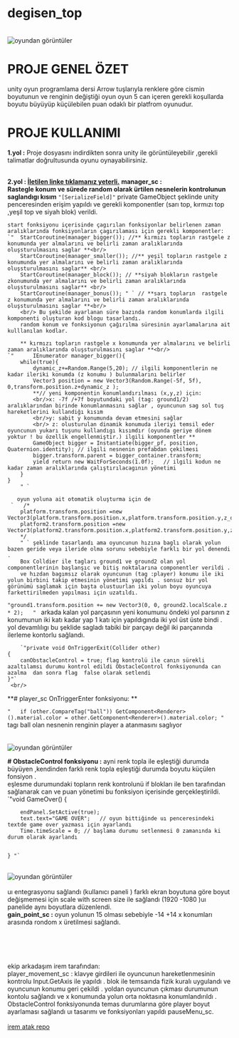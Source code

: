 # degisen_top


<br/>![oyundan görüntüler](
https://cdn-images-1.medium.com/max/1200/1*coIelHPopam5hBhJY0IGZQ.png) <br/>

# PROJE GENEL ÖZET
unity oyun programlama dersi Arrow tuşlarıyla renklere göre cismin boyutunun ve renginin  değiştiği oyun
oyun 5 can içeren gerekli koşullarda boyutu büyüyüp küçülebilen puan odaklı bir platfrom oyunudur.

# PROJE KULLANIMI
**1.yol :** Proje dosyasını  indirdikten sonra unity ile görüntüleyebilir ,gerekli talimatlar doğrultusunda oyunu oynayabilirsiniz.

<br/>**2.yol : [İletilen linke tıklamanız yeterli.](https://simmer.io/@humeyracimen/degisen-top )**
**manager_sc :<br/>  Rastegle konum ve sürede random olarak ürtilen nesnelerin kontrolunun saglandıgı kısım**
    `"[SerializeField]"` 
    private GameObject şeklinde unity penceresinden erişim yapıldı ve gerekli komponentler (sarı top, kırmızı top ,yeşil top ve siyah blok) verildi.

    start fonksiyonu içerisinde çagırılan fonksiyonlar belirlenen zaman aralıklarında fonksiyonların çagırılaması için gerekli komponentler: 
    `"  StartCoroutine(manager_bigger()); //** kırmızı topların rastgele z konumunda yer almalarını ve belirli zaman aralıklarında oluşsturulmasını saglar **<br/>
        StartCoroutine(manager_smaller()); //** yeşil topların rastgele z konumunda yer almalarını ve belirli zaman aralıklarında oluşsturulmasını saglar** <br/>
        StartCoroutine(manager_block()); // **siyah blokların rastgele zkonumunda yer almalarını ve belirli zaman aralıklarında oluşsturulmasını saglar** <br/>
        StartCoroutine(manager_bonus()); " ` // **sarı topların  rastgele z konumunda yer almalarını ve belirli zaman aralıklarında oluşsturulmasını saglar **<br/>
        <br/> Bu şekilde ayarlanan süre bazında random konumlarda ilgili komponenti oluşturan kod blogu tasarlandı. 
        random konum ve fonksiyonun çağırılma süresinin ayarlamalarına ait kulllanılan kodlar.
        
        ** kırmızı topların rastgele x konumunda yer almalarını ve belirli zaman aralıklarında oluşsturulmasını saglar **<br/>
    `"      IEnumerator manager_bigger(){
        while(true){
            dynamic_z+=Random.Range(5,20); // ilgili komponentlerin ne kadar ileriki konumda (z konumu ) bulunmalarını belirler
            Vector3 position = new Vector3(Random.Range(-5f, 5f), 0,transform.position.z+dynamic_z );
            **// yeni komponentin konumlandırılması (x,y,z) için:
            <br/>x: -7f /+7f boyutundaki yol (tag: ground1/2) aralıklarından birinde konumlanmasını sağlar , oyuncunun sag sol tuş hareketlerini kullandiğı kısım 
            <br/>y: sabit y konumunda devam etmesini sağlar 
            <br/> z: olusturulan dinamik konumuda ileriyi temsil eder oyuncunun yukarı tuşunu kullandıgı kısımdır (oyunda geriye dönem yoktur ! bu özellik engellenmiştir.) ilgili komponentler **
            GameObject bigger = Instantiate(bigger_pf, position, Quaternion.identity); // ilgili nesnenin prefabdan çekilmesi 
            bigger.transform.parent = bigger_container.transform;
            yield return new WaitForSeconds(1.0f);   // ilgili kodun ne kadar zaman aralıklarında çalıştırılacagının yönetimi
        }
    }
        " ` 
        
       oyun yoluna ait otomatik oluşturma için de 
     `   /*
        platform.transform.position =new Vector3(platform.transform.position.x,platform.transform.position.y,z_offset+transform.position.z);
        platform2.transform.position =new Vector3(platform2.transform.position.x,platform2.transform.position.y,z_offset+transform.position.z);
        */ 
        " ` şeklinde tasarlandı ama oyuncunun hızına baglı olarak yolun bazen geride veya ileride olma sorunu sebebiyle farklı bir yol denendi .
        Box Colldier ile tagları ground1 ve ground2 olan yol componentlerinin başlanşıc ve bitiş noktalarına componentler verildi .
        ve hızdan bagımsız olarak oyuncunun (tag :player) konumu ile iki yolun birbini takip etmesinin yönetimi yapıldı . sonsuz bir yol görünümü saglamak için başta olustuurlan iki yolun boyu oyuncuya farkettirilmeden yapılması için uzatıldı. 
`"ground1.transform.position += new Vector3(0, 0, ground2.localScale.z * 2);   " ` 
arkada kalan yol parçasının yeni konumunu öndeki yol parsının z konumunun iki katı kadar yap 1 katı için yapıldıgında iki yol üst üste bindi . yol devamlılıgı bu şeklide sagladı tabiki bir parçayı değil iki parçanında ilerleme kontorlu sağlandı. 

        
        `"private void OnTriggerExit(Collider other)
    {
        canObstacleControl = true; flag kontrolü ile canın sürekli azaltılamsı durumu kontrol edildi ObstacleControl fonksiyonunda can azalma  dan sonra flag  false olarak setlendi
    }"` 
     <br/>
        
**# player_sc  OnTriggerEnter fonksiyonu: **

`"   if (other.CompareTag("ball")) GetComponent<Renderer>().material.color = other.GetComponent<Renderer>().material.color; "` tagı ball olan nesnenin renginin player a atanmasını saglıyor  <br/>
  <br/>
  <br/>![oyundan görüntüler](https://cdn-images-1.medium.com/max/1200/1*v0vhSAmpqKsnIHBjzKn1JA.png) <br/>
  
**# ObstacleControl fonksiyonu :**
ayni renk topla ile eşleştiği durumda büyüyen ,kendinden farklı renk topla eşleştiği durumda boyutu küçülen fonsiyon .
 <br/>
 eşlesme durumundaki topların renk kontrolunü if blokları ile ben tarafından sağlanarak   can ve puan yönetimi bu fonksiyon içerisinde gerçekleştirildi.
  <br/>
  `"void GameOver()
    {
        
        endPanel.SetActive(true); 
        text.text="GAME OVER";   // oyun bittiğinde uı penceresindeki textde game over yazması için ayarlandı 
        Time.timeScale = 0; // başlama durumu setlenmesi 0 zamanında ki durum olarak ayarlandı
        
        
    } "`
    
   
<br/>![oyundan görüntüler](
https://cdn-images-1.medium.com/max/1200/1*prHQyZK19NM-6BllFOu1zA.png) <br/>
   <br/>  uı entegrasyonu sağlandı (kullanıcı paneli ) farklı ekran boyutuna göre boyut değişmemesi için scale with screen size ile sağlandı (1920 -1080 )uı panelide aynı boyutlara düzenlendi.
   <br/>  **gain_point_sc :** oyun yolunun 15 olması sebebiyle -14 +14 x konumları arasında rondom x üretilmesi sağlandı.


 <br/> <br/> <br/> <br/>
ekip arkadaşım irem tarafından:  <br/>
player_movement_sc : klavye girdileri ile oyuncunun hareketlenmesinin kontrolu  Input.GetAxis ile yapıldı . 
blok ile temsaında fizik kuralı uygulandı ve oyuncunun konumu geri çekildi .
yoldan oyuncunun çıkması durumunun kontolu sağlandı ve x konumunda yolun orta noktasına konumlandırıldı .
ObstacleControl fonksiyonunda  temas durumlarına göre player boyut ayarlaması sağlandı
uı tasarımı ve fonksiyonları yapıldı pauseMenu_sc.<br/><br/>
[irem atak repo](https://github.com/irematak/unity_3d_platform_oyunu-)








